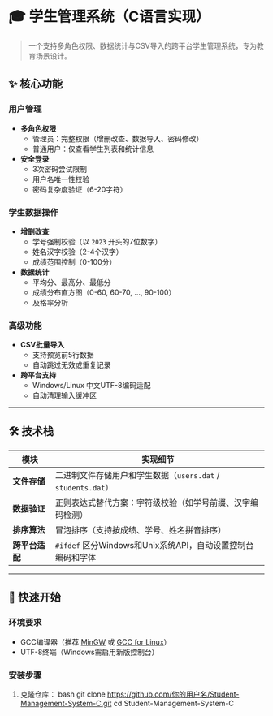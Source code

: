 # 🎓 学生管理系统（C语言实现）
> 一个支持多角色权限、数据统计与CSV导入的跨平台学生管理系统，专为教育场景设计。
## ✨ 核心功能

### 用户管理
- **多角色权限**  
  - 管理员：完整权限（增删改查、数据导入、密码修改）  
  - 普通用户：仅查看学生列表和统计信息  
- **安全登录**  
  - 3次密码尝试限制  
  - 用户名唯一性校验  
  - 密码复杂度验证（6-20字符）
   
### **学生数据操作**
- **增删改查**  
  - 学号强制校验（以 `2023` 开头的7位数字）  
  - 姓名汉字校验（2-4个汉字）  
  - 成绩范围控制（0-100分）  
- **数据统计**  
  - 平均分、最高分、最低分  
  - 成绩分布直方图（0-60, 60-70, ..., 90-100）  
  - 及格率分析  

### **高级功能**
- **CSV批量导入**  
  - 支持预览前5行数据  
  - 自动跳过无效或重复记录  
- **跨平台支持**  
  - Windows/Linux 中文UTF-8编码适配  
  - 自动清理输入缓冲区  

---

## 🛠️ 技术栈

| 模块             | 实现细节                                                                 
|------------------|-------------------------------------------------------------------------
| **文件存储**     | 二进制文件存储用户和学生数据（`users.dat` / `students.dat`）                
| **数据验证**     | 正则表达式替代方案：字符级校验（如学号前缀、汉字编码检测）                    
| **排序算法**     | 冒泡排序（支持按成绩、学号、姓名拼音排序）                                   
| **跨平台适配**   | `#ifdef` 区分Windows和Unix系统API，自动设置控制台编码和字体                  

---

## 🚀 快速开始

### 环境要求
- GCC编译器（推荐 [MinGW](https://www.mingw-w64.org/) 或 [GCC for Linux](https://gcc.gnu.org/)）
- UTF-8终端（Windows需启用新版控制台）

### 安装步骤
1. 克隆仓库：
   bash
   git clone https://github.com/你的用户名/Student-Management-System-C.git
   cd Student-Management-System-C
